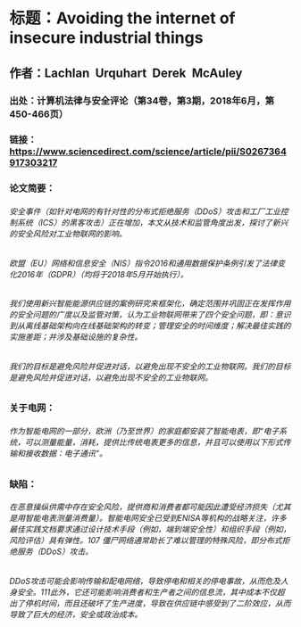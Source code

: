 # 标题：Avoiding the internet of insecure industrial things
## 作者：Lachlan Urquhart Derek McAuley
### 出处：计算机法律与安全评论（第34卷，第3期，2018年6月，第450-466页）
### 链接：https://www.sciencedirect.com/science/article/pii/S0267364917303217
### 论文简要：
###### 安全事件（如针对电网的有针对性的分布式拒绝服务（DDoS）攻击和工厂工业控制系统（ICS）的黑客攻击）正在增加，本文从技术和监管角度出发，探讨了新兴的安全风险对工业物联网的影响。
###### 欧盟（EU）网络和信息安全（NIS）指令2016和通用数据保护条例引发了法律变化2016年（GDPR）（均将于2018年5月开始执行）。
###### 我们使用新兴智能能源供应链的案例研究来框架化，确定范围并巩固正在发挥作用的安全问题的广度以及监管对策，认为工业物联网带来了四个安全问题，即：意识到从离线基础架构向在线基础架构的转变；管理安全的时间维度；解决最佳实践的实施差距；并涉及基础设施的复杂性。
###### 我们的目标是避免风险并促进对话，以避免出现不安全的工业物联网。我们的目标是避免风险并促进对话，以避免出现不安全的工业物联网。
### 关于电网：
###### 作为智能电网的一部分，欧洲（乃至世界）的家庭都安装了智能电表，即“电子系统，可以测量能量，消耗，提供比传统电表更多的信息，并且可以使用以下形式传输和接收数据：电子通讯”。
### 缺陷：
###### 在恶意操纵供需中存在安全风险，提供商和消费者都可能因此遭受经济损失（尤其是用智能电表测量消费量）。智能电网安全已受到ENISA等机构的战略关注，许多最佳实践文档要求通过设计技术手段（例如，端到端安全性）和组织手段（例如，风险评估）具有弹性。107 僵尸网络通常助长了难以管理的特殊风险，即分布式拒绝服务（DDoS）攻击。
###### DDoS攻击可能会影响传输和配电网络，导致停电和相关的停电事故，从而危及人身安全。111此外，它还可能影响消费者和生产者之间的信息流，其中成本不仅超出了停机时间，而且还破坏了生产进度，导致在供应链中感受到了二阶效应，从而导致了巨大的经济，安全或政治成本。